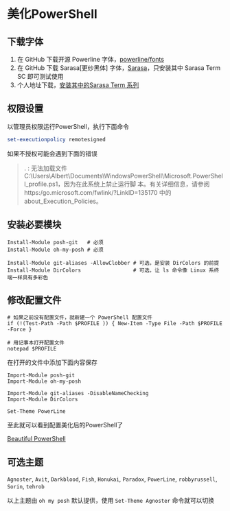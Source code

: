 # 美化PowerShell

## 下载字体

1. 在 GitHub 下载开源 Powerline 字体，[powerline/fonts](https://github.com/powerline/fonts)
2. 在 GitHub 下载 Sarasa[更纱黑体] 字体，[Sarasa](https://github.com/be5invis/Sarasa-Gothic)，只安装其中 Sarasa Term SC 即可测试使用
3. 个人地址下载，[安装其中的Sarasa Term 系列](http://yy2.gxkjbg.com:8080/font/2020/gshtwzb_jb51.rar)

## 权限设置

以管理员权限运行PowerShell，执行下面命令

```ps1
set-executionpolicy remotesigned
```

如果不授权可能会遇到下面的错误

>. : 无法加载文件 C:\Users\Albert\Documents\WindowsPowerShell\Microsoft.PowerShell_profile.ps1，因为在此系统上禁止运行脚
本。有关详细信息，请参阅 https:/go.microsoft.com/fwlink/?LinkID=135170 中的 about_Execution_Policies。

## 安装必要模块

```sp1
Install-Module posh-git   # 必须
Install-Module oh-my-posh # 必须

Install-Module git-aliases -AllowClobber # 可选，是安装 DirColors 的前提
Install-Module DirColors                 # 可选，让 ls 命令像 Linux 系终端一样具有多彩色
```

## 修改配置文件

```sp1
# 如果之前没有配置文件，就新建一个 PowerShell 配置文件
if (!(Test-Path -Path $PROFILE )) { New-Item -Type File -Path $PROFILE -Force }

# 用记事本打开配置文件
notepad $PROFILE
```

在打开的文件中添加下面内容保存

```sp1
Import-Module posh-git
Import-Module oh-my-posh

Import-Module git-aliases -DisableNameChecking
Import-Module DirColors

Set-Theme PowerLine
```

至此就可以看到配置美化后的PowerShell了

[Beautiful PowerShell](https://cdn.jsdelivr.net/gh/albertgithubhome/cdn/img/powershell.png)

## 可选主题

`Agnoster`, `Avit`, `Darkblood`, `Fish`, `Honukai`, `Paradox`, `PowerLine`, `robbyrussell`, `Sorin`, `tehrob`

以上主题由 `oh my posh` 默认提供，使用 `Set-Theme Agnoster` 命令就可以切换
